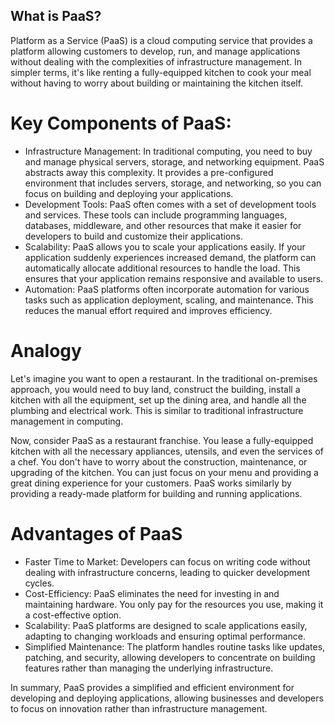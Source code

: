 ## What is PaaS?

Platform as a Service (PaaS) is a cloud computing service that provides a platform allowing customers to develop, run, and manage applications without dealing with the complexities of infrastructure management. In simpler terms, it's like renting a fully-equipped kitchen to cook your meal without having to worry about building or maintaining the kitchen itself.

# Key Components of PaaS:

- Infrastructure Management: In traditional computing, you need to buy and manage physical servers, storage, and networking equipment. PaaS abstracts away this complexity. It provides a pre-configured environment that includes servers, storage, and networking, so you can focus on building and deploying your applications.
- Development Tools: PaaS often comes with a set of development tools and services. These tools can include programming languages, databases, middleware, and other resources that make it easier for developers to build and customize their applications.
- Scalability: PaaS allows you to scale your applications easily. If your application suddenly experiences increased demand, the platform can automatically allocate additional resources to handle the load. This ensures that your application remains responsive and available to users.
- Automation: PaaS platforms often incorporate automation for various tasks such as application deployment, scaling, and maintenance. This reduces the manual effort required and improves efficiency.

# Analogy
Let's imagine you want to open a restaurant. In the traditional on-premises approach, you would need to buy land, construct the building, install a kitchen with all the equipment, set up the dining area, and handle all the plumbing and electrical work. This is similar to traditional infrastructure management in computing.

Now, consider PaaS as a restaurant franchise. You lease a fully-equipped kitchen with all the necessary appliances, utensils, and even the services of a chef. You don't have to worry about the construction, maintenance, or upgrading of the kitchen. You can just focus on your menu and providing a great dining experience for your customers. PaaS works similarly by providing a ready-made platform for building and running applications.

# Advantages of PaaS

- Faster Time to Market: Developers can focus on writing code without dealing with infrastructure concerns, leading to quicker development cycles.
- Cost-Efficiency: PaaS eliminates the need for investing in and maintaining hardware. You only pay for the resources you use, making it a cost-effective option.
- Scalability: PaaS platforms are designed to scale applications easily, adapting to changing workloads and ensuring optimal performance.
- Simplified Maintenance: The platform handles routine tasks like updates, patching, and security, allowing developers to concentrate on building features rather than managing the underlying infrastructure.


In summary, PaaS provides a simplified and efficient environment for developing and deploying applications, allowing businesses and developers to focus on innovation rather than infrastructure management.
